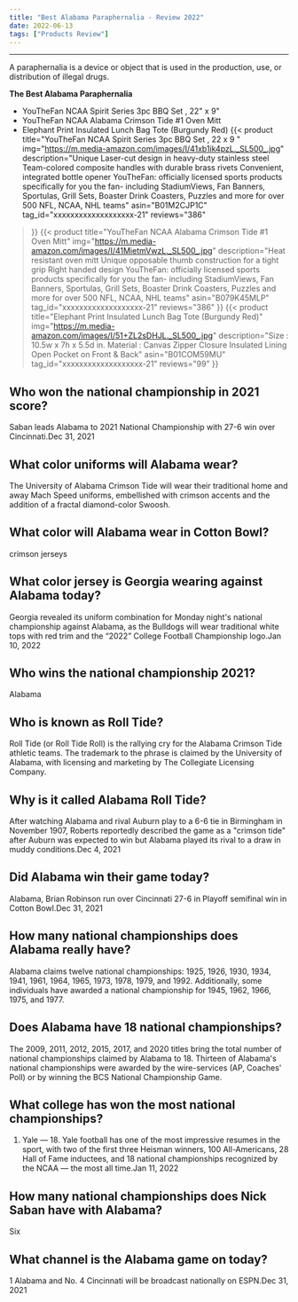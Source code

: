 ```yaml
---
title: "Best Alabama Paraphernalia - Review 2022"
date: 2022-06-13
tags: ["Products Review"]
---
```


---


A paraphernalia is a device or object that is used in the production, use, or distribution of illegal drugs.

**The Best Alabama Paraphernalia**
* YouTheFan NCAA Spirit Series 3pc BBQ Set , 22" x 9"
* YouTheFan NCAA Alabama Crimson Tide #1 Oven Mitt
* Elephant Print Insulated Lunch Bag Tote (Burgundy Red)
{{< product 
title="YouTheFan NCAA Spirit Series 3pc BBQ Set , 22  x 9 "
img="https://m.media-amazon.com/images/I/41xb1ik4pzL._SL500_.jpg"
description="Unique Laser-cut design in heavy-duty stainless steel Team-colored composite handles with durable brass rivets Convenient, integrated bottle opener YouTheFan: officially licensed sports products specifically for you the fan- including StadiumViews, Fan Banners, Sportulas, Grill Sets, Boaster Drink Coasters, Puzzles and more for over 500 NFL, NCAA, NHL teams"
asin="B01M2CJP1C"
tag_id="xxxxxxxxxxxxxxxxxxx-21"
reviews="386"
>}} 
{{< product 
title="YouTheFan NCAA Alabama Crimson Tide #1 Oven Mitt"
img="https://m.media-amazon.com/images/I/41MietmVwzL._SL500_.jpg"
description="Heat resistant oven mitt Unique opposable thumb construction for a tight grip Right handed design YouTheFan: officially licensed sports products specifically for you the fan- including StadiumViews, Fan Banners, Sportulas, Grill Sets, Boaster Drink Coasters, Puzzles and more for over 500 NFL, NCAA, NHL teams"
asin="B079K45MLP"
tag_id="xxxxxxxxxxxxxxxxxxx-21"
reviews="386"
>}} 
{{< product 
title="Elephant Print Insulated Lunch Bag Tote (Burgundy Red)"
img="https://m.media-amazon.com/images/I/51+ZL2sDHJL._SL500_.jpg"
description="Size : 10.5w x 7h x 5.5d in. Material : Canvas Zipper Closure Insulated Lining Open Pocket on Front & Back"
asin="B01COM59MU"
tag_id="xxxxxxxxxxxxxxxxxxx-21"
reviews="99"
>}} 
## Who won the national championship in 2021 score?
Saban leads Alabama to 2021 National Championship with 27-6 win over Cincinnati.Dec 31, 2021

## What color uniforms will Alabama wear?
The University of Alabama Crimson Tide will wear their traditional home and away Mach Speed uniforms, embellished with crimson accents and the addition of a fractal diamond-color Swoosh.

## What color will Alabama wear in Cotton Bowl?
crimson jerseys

## What color jersey is Georgia wearing against Alabama today?
Georgia revealed its uniform combination for Monday night's national championship against Alabama, as the Bulldogs will wear traditional white tops with red trim and the “2022” College Football Championship logo.Jan 10, 2022

## Who wins the national championship 2021?
Alabama

## Who is known as Roll Tide?
Roll Tide (or Roll Tide Roll) is the rallying cry for the Alabama Crimson Tide athletic teams. The trademark to the phrase is claimed by the University of Alabama, with licensing and marketing by The Collegiate Licensing Company.

## Why is it called Alabama Roll Tide?
After watching Alabama and rival Auburn play to a 6-6 tie in Birmingham in November 1907, Roberts reportedly described the game as a "crimson tide" after Auburn was expected to win but Alabama played its rival to a draw in muddy conditions.Dec 4, 2021

## Did Alabama win their game today?
Alabama, Brian Robinson run over Cincinnati 27-6 in Playoff semifinal win in Cotton Bowl.Dec 31, 2021

## How many national championships does Alabama really have?
Alabama claims twelve national championships: 1925, 1926, 1930, 1934, 1941, 1961, 1964, 1965, 1973, 1978, 1979, and 1992. Additionally, some individuals have awarded a national championship for 1945, 1962, 1966, 1975, and 1977.

## Does Alabama have 18 national championships?
The 2009, 2011, 2012, 2015, 2017, and 2020 titles bring the total number of national championships claimed by Alabama to 18. Thirteen of Alabama's national championships were awarded by the wire-services (AP, Coaches' Poll) or by winning the BCS National Championship Game.

## What college has won the most national championships?
1. Yale — 18. Yale football has one of the most impressive resumes in the sport, with two of the first three Heisman winners, 100 All-Americans, 28 Hall of Fame inductees, and 18 national championships recognized by the NCAA — the most all time.Jan 11, 2022

## How many national championships does Nick Saban have with Alabama?
Six

## What channel is the Alabama game on today?
1 Alabama and No. 4 Cincinnati will be broadcast nationally on ESPN.Dec 31, 2021

